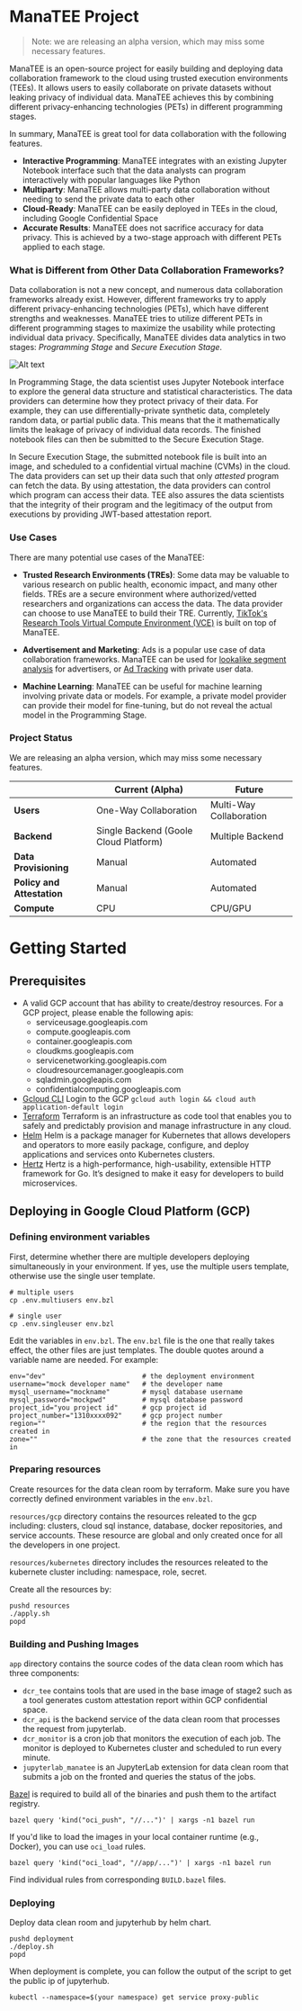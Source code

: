# ManaTEE Project

> Note: we are releasing an alpha version, which may miss some necessary features. 

ManaTEE is an open-source project for easily building and deploying data collaboration framework to the cloud using trusted execution environments (TEEs).
It allows users to easily collaborate on private datasets without leaking privacy of individual data.
ManaTEE achieves this by combining different privacy-enhancing technologies (PETs) in different programming stages.

In summary, ManaTEE is great tool for data collaboration with the following features.

* **Interactive Programming**: ManaTEE integrates with an existing Jupyter Notebook interface such that the data analysts can program interactively with popular languages like Python
* **Multiparty**: ManaTEE allows multi-party data collaboration without needing to send the private data to each other
* **Cloud-Ready**: ManaTEE can be easily deployed in TEEs in the cloud, including Google Confidential Space
* **Accurate Results**: ManaTEE does not sacrifice accuracy for data privacy. This is achieved by a two-stage approach with different PETs applied to each stage.

### What is Different from Other Data Collaboration Frameworks?

Data collaboration is not a new concept, and numerous data collaboration frameworks already exist.
However, different frameworks try to apply different privacy-enhancing technologies (PETs), which have different strengths and weaknesses.
ManaTEE tries to utilize different PETs in different programming stages to maximize the usability while protecting individual data privacy.
Specifically, ManaTEE divides data analytics in two stages: *Programming Stage* and *Secure Execution Stage*.

![Alt text](two-stage.png)

In Programming Stage, the data scientist uses Jupyter Notebook interface to explore the general data structure and statistical characteristics. 
The data providers can determine how they protect privacy of their data. 
For example, they can use differentially-private synthetic data, completely random data, or partial public data.
This means that the it mathematically limits the leakage of privacy of individual data records.
The finished notebook files can then be submitted to the Secure Execution Stage.

In Secure Execution Stage, the submitted notebook file is built into an image, and scheduled to a confidential virtual machine (CVMs) in the cloud.
The data providers can set up their data such that only *attested* program can fetch the data. 
By using attestation, the data providers can control which program can access their data. 
TEE also assures the data scientists that the integrity of their program and the legitimacy of the output from executions by providing JWT-based attestation report.

### Use Cases

There are many potential use cases of the ManaTEE:

* **Trusted Research Environments (TREs)**: Some data may be valuable to various research on public health, economic impact, and many other fields.
TREs are a secure environment where authorized/vetted researchers and organizations can access the data. The data provider can choose to use ManaTEE to build their TRE.
Currently, [TikTok's Research Tools Virtual Compute Environment (VCE)](https://developers.tiktok.com/doc/vce-getting-started) is built on top of ManaTEE.

* **Advertisement and Marketing**: Ads is a popular use case of data collaboration frameworks. ManaTEE can be used for [lookalike segment analysis](https://en.wikipedia.org/wiki/Lookalike_audience) for advertisers, or [Ad Tracking](https://en.wikipedia.org/wiki/Ad_tracking) with private user data.

* **Machine Learning**: ManaTEE can be useful for machine learning involving private data or models. For example, a private model provider can provide their model for fine-tuning, but do not reveal the actual model in the Programming Stage.

### Project Status

We are releasing an alpha version, which may miss some necessary features.

|                         | Current (Alpha)          | Future                    |
|-------------------------|--------------------------|---------------------------|
| **Users**               | One-Way Collaboration    | Multi-Way Collaboration   |
| **Backend**             | Single Backend (Goole Cloud Platform)     | Multiple Backend          |
| **Data Provisioning**   | Manual                   | Automated                 |
| **Policy and Attestation** | Manual                | Automated                 |
| **Compute**             | CPU                      | CPU/GPU                   |

# Getting Started

## Prerequisites
* A valid GCP account that has ability to create/destroy resources. For a GCP project, please enable the following apis:
    - serviceusage.googleapis.com
    - compute.googleapis.com
    - container.googleapis.com
    - cloudkms.googleapis.com
    - servicenetworking.googleapis.com
    - cloudresourcemanager.googleapis.com
    - sqladmin.googleapis.com
    - confidentialcomputing.googleapis.com
* [Gcloud CLI](https://cloud.google.com/sdk/docs/install) Login to the GCP `gcloud auth login && cloud auth application-default login`
* [Terraform](https://developer.hashicorp.com/terraform/tutorials/aws-get-started/install-cli) Terraform is an infrastructure as code tool that enables you to safely and predictably provision and manage infrastructure in any cloud.
* [Helm](https://helm.sh/docs/intro/install/) Helm is a package manager for Kubernetes that allows developers and operators to more easily package, configure, and deploy applications and services onto Kubernetes clusters.
* [Hertz](https://github.com/cloudwego/hertz) Hertz is a high-performance, high-usability, extensible HTTP framework for Go. It’s designed to make it easy for developers to build microservices.

## Deploying in Google Cloud Platform (GCP)
### Defining environment variables
First, determine whether there are multiple developers deploying simultaneously in your environment. If yes, use the multiple users template, otherwise use the single user template. 
```
# multiple users
cp .env.multiusers env.bzl
```
```
# single user
cp .env.singleuser env.bzl
```
Edit the variables in `env.bzl`. The `env.bzl` file is the one that really takes effect, the other files are just templates. The double quotes around a variable name are needed. For example:
```
env="dev"                        # the deployment environment
username="mock developer name"   # the developer name
mysql_username="mockname"        # mysql database username 
mysql_password="mockpwd"         # mysql database password
project_id="you project id"      # gcp project id
project_number="1310xxxx092"     # gcp project number
region=""                        # the region that the resources created in
zone=""                          # the zone that the resources created in
```

### Preparing resources
Create resources for the data clean room by terraform. Make sure you have correctly defined environment variables in the `env.bzl`.

`resources/gcp` directory contains the resources releated to the gcp including: clusters, cloud sql instance, database, docker repositories, and service accounts. These resource are global and only created once for all the developers in one project.

`resources/kubernetes` directory includes the resources releated to the kubernete cluster including: namespace, role, secret.

Create all the resources by:
```
pushd resources
./apply.sh
popd
```

### Building and Pushing Images
`app` directory contains the source codes of the data clean room which has three components:

* `dcr_tee` contains tools that are used in the base image of stage2 such as a tool generates custom attestation report within GCP confidential space.
* `dcr_api` is the backend service of the data clean room that processes the request from jupyterlab. 
* `dcr_monitor` is a cron job that monitors the execution of each job. The monitor is deployed to Kubernetes cluster and scheduled to run every minute.
* `jupyterlab_manatee` is an JupyterLab extension for data clean room that submits a job on the fronted and queries the status of the jobs.

[Bazel](https://bazel.build/install) is required to build all of the binaries and push them to the artifact registry.


```shell 
bazel query 'kind("oci_push", "//...")' | xargs -n1 bazel run
```

If you'd like to load the images in your local container runtime (e.g., Docker), you can use `oci_load` rules.

```shell
bazel query 'kind("oci_load", "//app/...")' | xargs -n1 bazel run
```

Find individual rules from corresponding `BUILD.bazel` files.

### Deploying 

Deploy data clean room and jupyterhub by helm chart.
```shell 
pushd deployment
./deploy.sh
popd
```
When deployment is complete, you can follow the output of the script to get the public ip of jupyterhub. 
```
kubectl --namespace=$(your namespace) get service proxy-public
```
